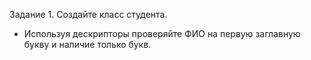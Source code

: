 Задание 1. Создайте класс студента.
- Используя дескрипторы проверяйте ФИО на первую заглавную букву и наличие только букв.
